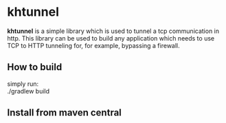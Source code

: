 # khtunnel
**khtunnel** is a simple library which is used to tunnel a tcp communication in http.
This library can be used to build any application which needs to use TCP to HTTP tunneling for, for example, bypassing a firewall.

## How to build  
simply run:  
    ./gradlew build

## Install from maven central  

